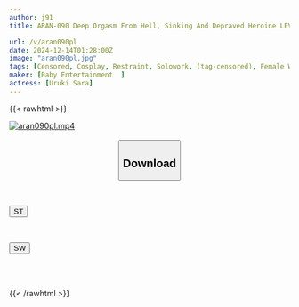 ```yaml
---
author: j91
title: ARAN-090 Deep Orgasm From Hell, Sinking And Depraved Heroine LEVEL-02, Former Martial Artist Goes Wild With Explosive Orgasm Erotic Execution Sarara Uruki

url: /v/aran090pl
date: 2024-12-14T01:28:00Z
image: "aran090pl.jpg"
tags: [Censored, Cosplay, Restraint, Solowork, (tag-censored), Female Warrior, Acme · Orgasm	]
maker: [Baby Entertainment  ]
actress: [Uruki Sara]
---
```



{{< rawhtml >}}

<div class="video" data-videoid="0V4084L3m3SbXp1">
    <a href="javascript:;">
        <img src="/v/aran090pl/aran090pl.jpg" width="WIDTH" height="HEIGHT" alt="aran090pl.mp4" loading="lazy">
    </a>
</div>

<script type="text/javascript" src="https://j91.asia/asset/on-demand-st.js"></script>

<br>
  <link rel="stylesheet" href="https://j91.asia/asset/bs5.css">
  
  <center>
  <button class="btn btn-primary" type="button" data-bs-toggle="collapse" data-bs-target=".multi-collapse" aria-expanded="false" aria-controls="multiCollapseExample1 multiCollapseExample2"><h2>Download</h2></button></center>
</p>
<div class="row">
  <div class="col">
    <div class="collapse multi-collapse" id="multiCollapseExample1">
      <div class="card card-body">
	      	      <br>
<div class="buttons">  
<p><a href="/v/aran090pl/st.html" target="_blank"><button class="btn-hover color-3"><i class="fa fa-download"></i> ST</button></a></p></div>
    </div>
  </div>
</div>
  <div class="col">
    <div class="collapse multi-collapse" id="multiCollapseExample2">
      <div class="card card-body">
	      <br>
<div class="buttons">
<p><a href="/v/aran090pl/sw.html" target="_blank"><button class="btn-hover color-2"><i class="fa fa-download"></i> SW</button></a></p></div>
<br><br>
      </div>
    </div>
  </div>
</div>

{{< /rawhtml >}}
